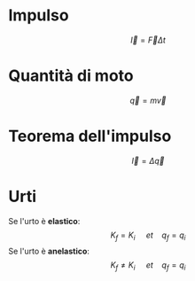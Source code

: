 # Impulso
$$\vec{I} = \vec{F}\Delta t$$
# Quantità di moto
$$\vec{q} = m\vec{v}$$
# Teorema dell'impulso
$$\vec{I}=\Delta \vec{q}$$
# Urti
Se l'urto è **elastico**: 
$$K_f = K_i \ \ \ \ \ et \ \ \ \ q_f=q_i$$
Se l'urto è **anelastico**: 
$$K_f \neq K_i \ \ \ \ \ et \ \ \ \ q_f=q_i$$
